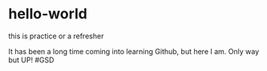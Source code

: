# hello-world
this is practice
or a refresher

It has been a long time coming into learning Github, but here I am. Only way but UP! #GSD
